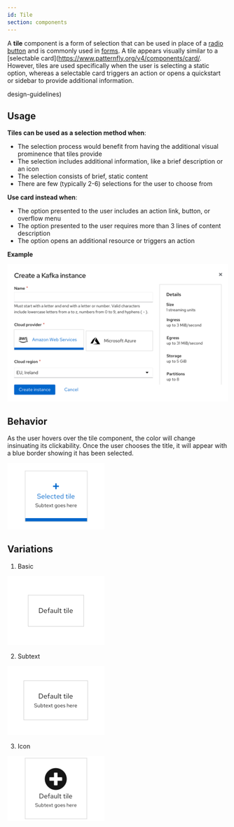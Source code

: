```yaml
---
id: Tile
section: components
---
```


A **tile** component is a form of selection that can be used in place of a [radio button](/components/radio) and is commonly used in [forms](/components/form). A tile appears visually similar to a [selectable card](https://www.patternfly.org/v4/components/card/. However, tiles are used specifically when the user is selecting a static option, whereas a selectable card triggers an action or opens a quickstart or sidebar to provide additional information. 

design-guidelines) 

## Usage

**Tiles can be used as a selection method when**:
* The selection process would benefit from having the additional visual prominence that tiles provide
* The selection includes additional information, like a brief description or an icon 
* The selection consists of brief, static content 
* There are few (typically 2-6) selections for the user to choose from

**Use card instead when**:
* The option presented to the user includes an action link, button, or overflow menu
* The option presented to the user requires more than 3 lines of content description
*  The option opens an additional resource or triggers an action

**Example**

  <img src="./img/tileexample.png" alt="image of tile" width="1001" />

## Behavior

As the user hovers over the tile component, the color will change insinuating its clickability. Once the user chooses the title, it will appear with a blue border showing it has been selected. 

  <img src="./img/behavior.png" alt="behavior example" width="222" />

## Variations 

1. Basic

  <img src="./img/default.png" alt= "default example" width="222" />

2. Subtext

<img src="./img/subtext.png" alt= "subtext example" width="222" />

3. Icon

<img src="./img/icon.png" alt= "icon example" width="222" />




